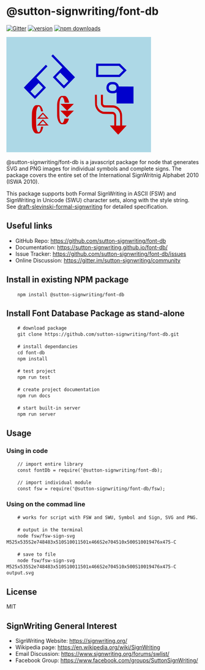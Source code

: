 # @sutton-signwriting/font-db
[![Gitter](https://badges.gitter.im/Join%20Chat.svg)](https://gitter.im/sutton-signwriting/community?utm_source=badge&utm_medium=badge&utm_campaign=pr-badge&utm_content=badge)
[![version](https://img.shields.io/npm/v/@sutton-signwriting/font-db)](https://www.npmjs.com/package/@sutton-signwriting/font-db)
[![npm downloads](https://img.shields.io/npm/dm/@sutton-signwriting/font-db)](https://npm-stat.com/charts.html?package=@sutton-signwriting/font-db&from=2019-10-31)

![SignWriting](./signwriting.svg)

@sutton-signwriting/font-db is a javascript package for node that generates SVG and PNG images for individual symbols and complete signs. The package covers the entire set of the International SignWritnig Alphabet 2010 (ISWA 2010).

This package supports both Formal SignWriting in ASCII (FSW) and SignWriting in Unicode (SWU) character sets, along with the style string.  See [draft-slevinski-formal-signwriting](https://tools.ietf.org/id/draft-slevinski-formal-signwriting-07.html) for detailed specification.

## Useful links

- GitHub Repo: https://github.com/sutton-signwriting/font-db
- Documentation: https://sutton-signwriting.github.io/font-db/
- Issue Tracker: https://github.com/sutton-signwriting/font-db/issues
- Online Discussion: https://gitter.im/sutton-signwriting/community


## Install in existing NPM package
```
    npm install @sutton-signwriting/font-db
```

## Install Font Database Package as stand-alone
```
    # download package
    git clone https://github.com/sutton-signwriting/font-db.git

    # install dependancies
    cd font-db
    npm install

    # test project
    npm run test

    # create project documentation
    npm run docs

    # start built-in server
    npm run server
```

## Usage

### Using in code
```
    // import entire library
    const fontDb = require('@sutton-signwriting/font-db);

    // import individual module
    const fsw = require('@sutton-signwriting/font-db/fsw);
```

### Using on the commad line
```
    # works for script with FSW and SWU, Symbol and Sign, SVG and PNG.

    # output in the terminal
    node fsw/fsw-sign-svg M525x535S2e748483x510S10011501x466S2e704510x500S10019476x475-C

    # save to file
    node fsw/fsw-sign-svg M525x535S2e748483x510S10011501x466S2e704510x500S10019476x475-C output.svg
```

## License
MIT

## SignWriting General Interest
- SignWriting Website: https://signwriting.org/
- Wikipedia page: https://en.wikipedia.org/wiki/SignWriting
- Email Discussion: https://www.signwriting.org/forums/swlist/
- Facebook Group: https://www.facebook.com/groups/SuttonSignWriting/
